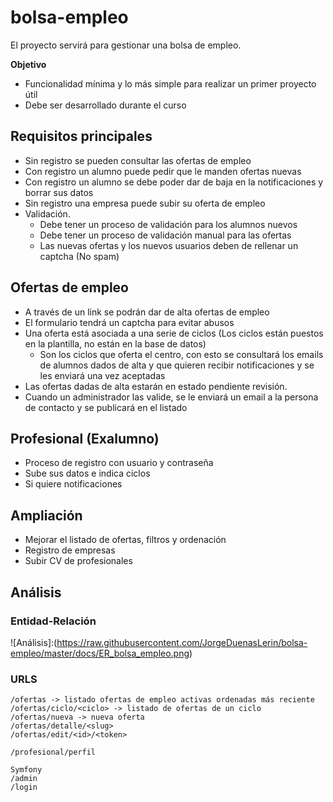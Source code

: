 # bolsa-empleo

El proyecto servirá para gestionar una bolsa de empleo.

**Objetivo**
- Funcionalidad mínima y lo más simple para realizar un primer proyecto útil
- Debe ser desarrollado durante el curso

## Requisitos principales
- Sin registro se pueden consultar las ofertas de empleo
- Con registro un alumno puede pedir que le manden ofertas nuevas
- Con registro un alumno se debe poder dar de baja en la notificaciones y borrar sus datos
- Sin registro una empresa puede subir su oferta de empleo
- Validación.
  - Debe tener un proceso de validación para los alumnos nuevos
  - Debe tener un proceso de validación manual para las ofertas
  - Las nuevas ofertas y los nuevos usuarios deben de rellenar un captcha (No spam)


## Ofertas de empleo
- A través de un link se podrán dar de alta ofertas de empleo
- El formulario tendrá un captcha para evitar abusos
- Una oferta está asociada a una serie de ciclos (Los ciclos están puestos en la plantilla, no están en la base de datos)
  - Son los ciclos que oferta el centro, con esto se consultará los emails de alumnos dados de alta y que quieren recibir notificaciones y se les enviará una vez aceptadas
- Las ofertas dadas de alta estarán en estado pendiente revisión.
- Cuando un administrador las valide, se le enviará un email a la persona de contacto y se publicará en el listado

## Profesional (Exalumno)
- Proceso de registro con usuario y contraseña
- Sube sus datos e indica ciclos
- Si quiere notificaciones


## Ampliación
- Mejorar el listado de ofertas, filtros y ordenación
- Registro de empresas
- Subir CV de profesionales

## Análisis

### Entidad-Relación

![Análisis]:(https://raw.githubusercontent.com/JorgeDuenasLerin/bolsa-empleo/master/docs/ER_bolsa_empleo.png)

### URLS
```
/ofertas -> listado ofertas de empleo activas ordenadas más reciente
/ofertas/ciclo/<ciclo> -> listado de ofertas de un ciclo
/ofertas/nueva -> nueva oferta
/ofertas/detalle/<slug>
/ofertas/edit/<id>/<token>

/profesional/perfil

Symfony
/admin
/login
```
